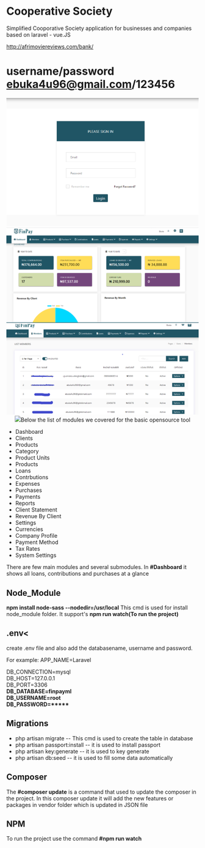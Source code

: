 # Cooperative Society

Simplified Cooporative Society application for businesses and companies based on laravel - vue.JS 

http://afrimoviereviews.com/bank/

# username/password ebuka4u96@gmail.com/123456
<p align="center">
    

<img src="https://github.com/buksmr/coorporative/blob/master/finpay/login.png" width=650px>
<img src="https://github.com/buksmr/coorporative/blob/master/finpay/dashboard.PNG" width=650px>
<img src="https://github.com/buksmr/coorporative/blob/master/finpay/members.png" width=650px>
<img src="https://github.com/buksmr/coorporative/blob/master/finpay/Loan.PNG width=650px>

</p>


# Below the list  of modules we covered for the basic opensource tool

* Dashboard
* Clients 
* Products
* Category
* Product Units
* Products         
* Loans
* Contrbutions
* Expenses
* Purchases
* Payments
* Reports     
* Client Statement
* Revenue By Client        
* Settings        
* Currencies
* Company Profile
* Payment Method
* Tax Rates
* System Settings

<p>There are  few main modules and several submodules. In <b>#Dashboard</b> it shows all loans, contributions and purchases at a glance
</p>

## Node_Module
 

 <b> npm install node-sass --nodedir=/usr/local</b>
This cmd is used for install node_module folder. It support's <b> npm run watch(To run the project) </b>

## .env<

create .env file and also add the databasename, username and password.

                 
<p >For example: APP_NAME=Laravel<br>

DB_CONNECTION=mysql <br>
DB_HOST=127.0.0.1 <br>
DB_PORT=3306 <br>
<b>DB_DATABASE=finpayml</b> <br>
<b>DB_USERNAME=root</b> <br>
<b>DB_PASSWORD=*****</b> </p>

## Migrations

* php artisan migrate --  This cmd is used to create the table in database
* php artisan passport:install -- it is used to install passport  
* php artisan key:generate -- it is used to key generate
* php artisan db:seed -- it is used to fill some data automatically 


## Composer
 The <b >#composer update</b> is a command that used to update the composer in the project. In this composer update it will add the new features or packages in vendor folder which is updated in JSON file 

## NPM
To run the project use the command <b>#npm run watch</b>
             


                       
